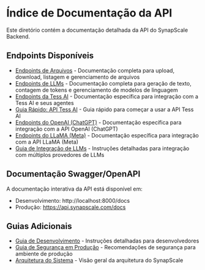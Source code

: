 # Índice de Documentação da API
Este diretório contém a documentação detalhada da API do SynapScale Backend.

## Endpoints Disponíveis
- [Endpoints de Arquivos](./files_endpoints.md) - Documentação completa para upload, download, listagem e gerenciamento de arquivos
- [Endpoints de LLMs](./llm/endpoints.md) - Documentação completa para geração de texto, contagem de tokens e gerenciamento de modelos de linguagem
- [Endpoints da Tess AI](./llm/tess_endpoints.md) - Documentação específica para integração com a Tess AI e seus agentes
- [Guia Rápido: API Tess AI](./llm/tess_quick_guide.md) - Guia rápido para começar a usar a API Tess AI
- [Endpoints do OpenAI (ChatGPT)](./llm/openai_endpoints.md) - Documentação específica para integração com a API OpenAI (ChatGPT)
- [Endpoints do LLaMA (Meta)](./llm/llama_endpoints.md) - Documentação específica para integração com a API LLaMA (Meta)
- [Guia de Integração de LLMs](./llm/integration_guide.md) - Instruções detalhadas para integração com múltiplos provedores de LLMs

## Documentação Swagger/OpenAPI
A documentação interativa da API está disponível em:
- Desenvolvimento: http://localhost:8000/docs
- Produção: https://api.synapscale.com/docs

## Guias Adicionais
- [Guia de Desenvolvimento](../development_guide.md) - Instruções detalhadas para desenvolvedores
- [Guia de Segurança em Produção](../security_production.md) - Recomendações de segurança para ambiente de produção
- [Arquitetura do Sistema](../architecture.md) - Visão geral da arquitetura do SynapScale
